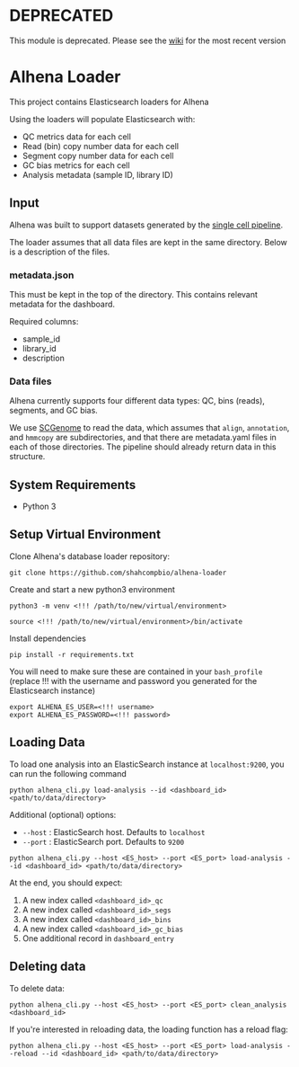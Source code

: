 # DEPRECATED

This module is deprecated. Please see the [wiki](https://github.com/shahcompbio/alhena-docker/wiki) for the most recent version

# Alhena Loader

This project contains Elasticsearch loaders for Alhena

Using the loaders will populate Elasticsearch with:

- QC metrics data for each cell
- Read (bin) copy number data for each cell
- Segment copy number data for each cell
- GC bias metrics for each cell
- Analysis metadata (sample ID, library ID)

## Input

Alhena was built to support datasets generated by the [single cell pipeline](https://github.com/shahcompbio/single_cell_pipeline).

The loader assumes that all data files are kept in the same directory. Below is a description of the files.

### metadata.json

This must be kept in the top of the directory. This contains relevant metadata for the dashboard.

Required columns:

- sample_id
- library_id
- description

### Data files

Alhena currently supports four different data types: QC, bins (reads), segments, and GC bias.

We use [SCGenome](https://github.com/shahcompbio/scgenome) to read the data, which assumes that `align`, `annotation`, and `hmmcopy` are subdirectories, and that there are metadata.yaml files in each of those directories. The pipeline should already return data in this structure.

## System Requirements

- Python 3

## Setup Virtual Environment

Clone Alhena's database loader repository:

```
git clone https://github.com/shahcompbio/alhena-loader
```

Create and start a new python3 environment

```
python3 -m venv <!!! /path/to/new/virtual/environment>

source <!!! /path/to/new/virtual/environment>/bin/activate
```

Install dependencies

```
pip install -r requirements.txt
```

You will need to make sure these are contained in your `bash_profile` (replace !!! with the username and password you generated for the Elasticsearch instance)

```
export ALHENA_ES_USER=<!!! username>
export ALHENA_ES_PASSWORD=<!!! password>
```

## Loading Data

To load one analysis into an ElasticSearch instance at `localhost:9200`, you can run the following command

```
python alhena_cli.py load-analysis --id <dashboard_id> <path/to/data/directory>
```

Additional (optional) options:

- `--host` : ElasticSearch host. Defaults to `localhost`
- `--port` : ElasticSearch port. Defaults to `9200`

```
python alhena_cli.py --host <ES_host> --port <ES_port> load-analysis --id <dashboard_id> <path/to/data/directory>
```

At the end, you should expect:

1. A new index called `<dashboard_id>_qc`
2. A new index called `<dashboard_id>_segs`
3. A new index called `<dashboard_id>_bins`
4. A new index called `<dashboard_id>_gc_bias`
5. One additional record in `dashboard_entry`

## Deleting data

To delete data:

```
python alhena_cli.py --host <ES_host> --port <ES_port> clean_analysis <dashboard_id>
```

If you're interested in reloading data, the loading function has a reload flag:

```
python alhena_cli.py --host <ES_host> --port <ES_port> load-analysis --reload --id <dashboard_id> <path/to/data/directory>
```
